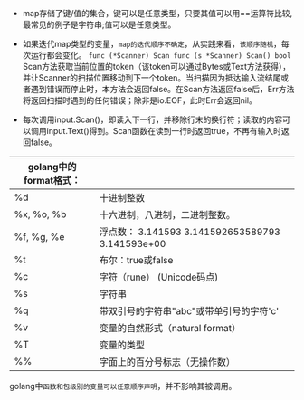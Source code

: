 * map存储了键/值的集合，键可以是任意类型，只要其值可以用==运算符比较,最常见的例子是字符串;值可以是任意类型。
* 如果迭代map类型的变量，`map的迭代顺序不确定`，从实践来看，`该顺序随机`，每次运行都会变化。
`func (*Scanner) Scan
func (s *Scanner) Scan() bool`
Scan方法获取当前位置的token（该token可以通过Bytes或Text方法获得），并让Scanner的扫描位置移动到下一个token。当扫描因为抵达输入流结尾或者遇到错误而停止时，本方法会返回false。在Scan方法返回false后，Err方法将返回扫描时遇到的任何错误；除非是io.EOF，此时Err会返回nil。

* 每次调用input.Scan()，即读入下一行，并移除行末的换行符；读取的内容可以调用input.Text()得到。Scan函数在读到一行时返回true，不再有输入时返回false。


| golang中的format格式： | |
| ---- |---- |
| %d          | 十进制整数 |
| %x, %o, %b  | 十六进制，八进制，二进制整数。 |
| %f, %g, %e  | 浮点数： 3.141593 3.141592653589793 3.141593e+00 |
| %t          | 布尔：true或false |
| %c          | 字符（rune） (Unicode码点) |
| %s          | 字符串 |
| %q          | 带双引号的字符串"abc"或带单引号的字符'c' |
| %v          | 变量的自然形式（natural format） |
| %T          | 变量的类型 |
| %%          | 字面上的百分号标志（无操作数） |

golang中`函数和包级别的变量可以任意顺序声明`，并不影响其被调用。